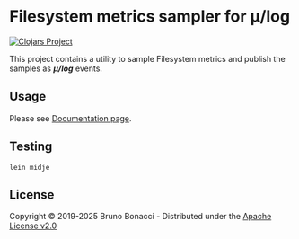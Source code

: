 # Filesystem metrics sampler for μ/log
[![Clojars Project](https://img.shields.io/clojars/v/com.brunobonacci/mulog-filesystem-metrics.svg)](https://clojars.org/com.brunobonacci/mulog-filesystem-metrics)

This project contains a utility to sample Filesystem metrics and publish the samples as ***μ/log*** events.

## Usage

Please see [Documentation page](../doc/publishers/filesystem-metrics-sampling.md).

## Testing

``` shell
lein midje
```

## License

Copyright © 2019-2025 Bruno Bonacci - Distributed under the [Apache License v2.0](http://www.apache.org/licenses/LICENSE-2.0)
